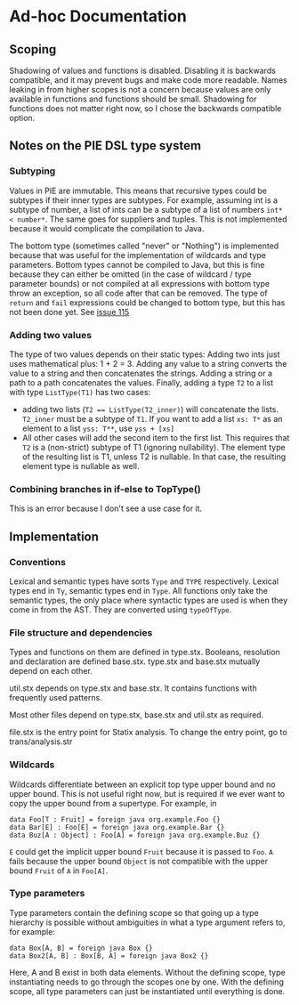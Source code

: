 # Ad-hoc Documentation
## Scoping
Shadowing of values and functions is disabled.
Disabling it is backwards compatible, and it may prevent bugs and make code
more readable.
Names leaking in from higher scopes is not a concern because values are only
available in functions and functions should be small.
Shadowing for functions does not matter right now, so I chose the backwards
compatible option.

## Notes on the PIE DSL type system
### Subtyping
Values in PIE are immutable.
This means that recursive types could be subtypes if their inner types are
subtypes.
For example, assuming int is a subtype of number, a list of ints can be a
subtype of a list of numbers `int* < number*`.
The same goes for suppliers and tuples.
This is not implemented because it would complicate the compilation to Java.

The bottom type (sometimes called "never" or "Nothing") is implemented because
that was useful for the implementation of wildcards and type parameters.
Bottom types cannot be compiled to Java, but this is fine because they can either be omitted (in the case of wildcard / type parameter bounds) or not compiled at all expressions with bottom type throw an exception, so all code after that can be removed.
The type of `return` and `fail` expressions could be changed to bottom type, but this has not been done yet.
See [issue 115](https://github.com/MeAmAnUsername/pie/issues/115)

### Adding two values
The type of two values depends on their static types:
Adding two ints just uses mathematical plus: 1 + 2 = 3.
Adding any value to a string converts the value to a string and then
concatenates the strings.
Adding a string or a path to a path concatenates the values.
Finally, adding a type `T2` to a list with type `ListType(T1)` has two cases:
- adding two lists (`T2 == ListType(T2_inner)`) will concatenate the lists.
  `T2_inner` must be a subtype of `T1`.
  If you want to add a list `xs: T*` as an element to a list `yss: T**`, use `yss + [xs]`
- All other cases will add the second item to the first list.
  This requires that `T2` is a (non-strict) subtype of T1 (ignoring nullability).
  The element type of the resulting list is T1, unless T2 is nullable.
  In that case, the resulting element type is nullable as well.

### Combining branches in if-else to TopType()
This is an error because I don't see a use case for it.

## Implementation
### Conventions
Lexical and semantic types have sorts `Type` and `TYPE` respectively.
Lexical types end in `Ty`, semantic types end in `Type`.
All functions only take the semantic types, the only place where syntactic
types are used is when they come in from the AST.
They are converted using `typeOfType`.

### File structure and dependencies
Types and functions on them are defined in type.stx.
Booleans, resolution and declaration are defined base.stx.
type.stx and base.stx mutually depend on each other.

util.stx depends on type.stx and base.stx.
It contains functions with frequently used patterns.

Most other files depend on type.stx, base.stx and util.stx as required.

file.stx is the entry point for Statix analysis.
To change the entry point, go to trans/analysis.str

### Wildcards
Wildcards differentiate between an explicit top type upper bound and no upper bound.
This is not useful right now, but is required if we ever want to copy the upper bound from a supertype.
For example, in
```
data Foo[T : Fruit] = foreign java org.example.Foo {}
data Bar[E] : Foo[E] = foreign java org.example.Bar {}
data Buz[A : Object] : Foo[A] = foreign java org.example.Buz {}
```
`E` could get the implicit upper bound `Fruit` because it is passed to `Foo`.
`A` fails because the upper bound `Object` is not compatible with the upper bound `Fruit` of `A` in `Foo[A]`.

### Type parameters
Type parameters contain the defining scope so that going up a type hierarchy is possible without ambiguities in what a type argument refers to, for example:
```
data Box[A, B] = foreign java Box {}
data Box2[A, B] : Box[B, A] = foreign java Box2 {}
```
Here, A and B exist in both data elements.
Without the defining scope, type instantiating needs to go through the scopes one by one.
With the defining scope, all type parameters can just be instantiated until everything is done.
